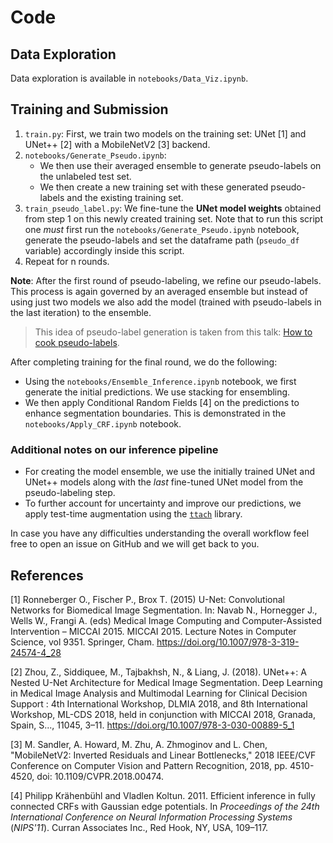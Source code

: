 # Code

## Data Exploration

Data exploration is available in `notebooks/Data_Viz.ipynb`. 

## Training and Submission

1. `train.py`: First, we train two models on the training set: UNet [1] and UNet++ [2] with a MobileNetV2 [3] backend.
2. `notebooks/Generate_Pseudo.ipynb`:
    * We then use their averaged ensemble to generate pseudo-labels on the unlabeled test set.
    * We then create a new training set with these generated pseudo-labels and the existing training set.
4. `train_pseudo_label.py`: We fine-tune the **UNet model weights** obtained from step 1 on this newly created training set. Note that to run this script one _must_ first run the `notebooks/Generate_Pseudo.ipynb` notebook, generate the pseudo-labels and set the dataframe path (`pseudo_df` variable) accordingly inside this script. 
5. Repeat for n rounds.


**Note**: After the first round of pseudo-labeling, we refine our pseudo-labels. This process is again
governed by an averaged ensemble but instead of using just two models we also add the model (trained with pseudo-labels
in the last iteration) to the ensemble. 

> This idea of pseudo-label generation is taken from this talk: [How to cook pseudo-labels](https://www.youtube.com/watch?v=SsnWM1xWDu4).

After completing training for the final round, we do the following:

* Using the `notebooks/Ensemble_Inference.ipynb` notebook, we first generate the initial predictions. We use stacking for ensembling. 
* We then apply Conditional Random Fields [4] on the predictions to enhance segmentation boundaries. This is demonstrated in the `notebooks/Apply_CRF.ipynb` notebook.

### Additional notes on our inference pipeline

* For creating the model ensemble, we use the initially trained UNet and UNet++ models along with the _last_
  fine-tuned UNet model from the pseudo-labeling step.
* To further account for uncertainty and improve our predictions, we apply test-time augmentation using the [`ttach`](https://github.com/qubvel/ttach)
library. 
  
In case you have any difficulties understanding the overall workflow feel free to open an issue on GitHub and we will get back to you. 

## References

[1] Ronneberger O., Fischer P., Brox T. (2015) U-Net: Convolutional Networks for Biomedical Image Segmentation. In: Navab N., Hornegger J., Wells W., Frangi A. (eds) Medical Image Computing and Computer-Assisted Intervention – MICCAI 2015. MICCAI 2015. Lecture Notes in Computer Science, vol 9351. Springer, Cham. https://doi.org/10.1007/978-3-319-24574-4_28

[2] Zhou, Z., Siddiquee, M., Tajbakhsh, N., & Liang, J. (2018). UNet++: A Nested U-Net Architecture for Medical Image Segmentation. Deep Learning in Medical Image Analysis and Multimodal Learning for Clinical Decision Support : 4th International Workshop, DLMIA 2018, and 8th International Workshop, ML-CDS 2018, held in conjunction with MICCAI 2018, Granada, Spain, S..., 11045, 3–11. https://doi.org/10.1007/978-3-030-00889-5_1

[3] M. Sandler, A. Howard, M. Zhu, A. Zhmoginov and L. Chen, "MobileNetV2: Inverted Residuals and Linear Bottlenecks," 2018 IEEE/CVF Conference on Computer Vision and Pattern Recognition, 2018, pp. 4510-4520, doi: 10.1109/CVPR.2018.00474.

[4] Philipp Krähenbühl and Vladlen Koltun. 2011. Efficient inference in fully connected CRFs with Gaussian edge potentials. In <i>Proceedings of the 24th International Conference on Neural Information Processing Systems</i> (<i>NIPS'11</i>). Curran Associates Inc., Red Hook, NY, USA, 109–117.

